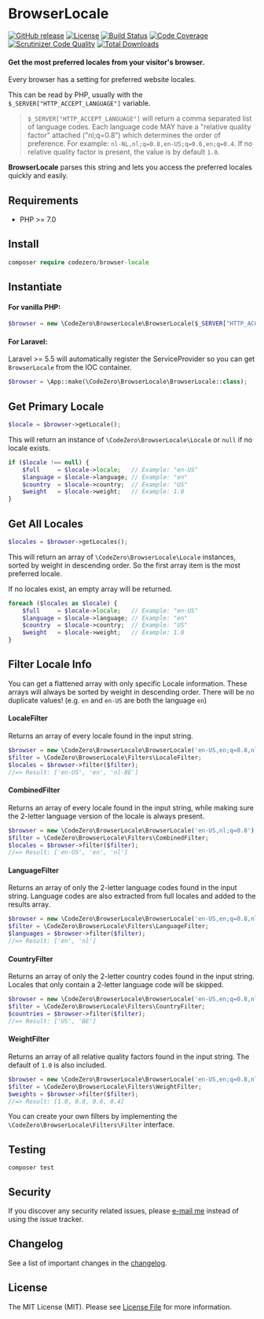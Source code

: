 # BrowserLocale

[![GitHub release](https://img.shields.io/github/release/codezero-be/browser-locale.svg)]()
[![License](https://img.shields.io/packagist/l/codezero/browser-locale.svg)]()
[![Build Status](https://scrutinizer-ci.com/g/codezero-be/browser-locale/badges/build.png?b=master)](https://scrutinizer-ci.com/g/codezero-be/browser-locale/build-status/master)
[![Code Coverage](https://scrutinizer-ci.com/g/codezero-be/browser-locale/badges/coverage.png?b=master)](https://scrutinizer-ci.com/g/codezero-be/browser-locale/?branch=master)
[![Scrutinizer Code Quality](https://scrutinizer-ci.com/g/codezero-be/browser-locale/badges/quality-score.png?b=master)](https://scrutinizer-ci.com/g/codezero-be/browser-locale/?branch=master)
[![Total Downloads](https://img.shields.io/packagist/dt/codezero/browser-locale.svg)](https://packagist.org/packages/codezero/browser-locale)

#### Get the most preferred locales from your visitor's browser.

Every browser has a setting for preferred website locales.

This can be read by PHP, usually with the `$_SERVER["HTTP_ACCEPT_LANGUAGE"]` variable.

> `$_SERVER["HTTP_ACCEPT_LANGUAGE"]` will return a comma separated list of language codes. Each language code MAY have a "relative quality factor" attached ("nl;q=0.8") which determines the order of preference. For example: `nl-NL,nl;q=0.8,en-US;q=0.6,en;q=0.4`. If no relative quality factor is present, the value is by default `1.0`.

**BrowserLocale** parses this string and lets you access the preferred locales quickly and easily.


##  Requirements

- PHP >= 7.0

## Install

```php
composer require codezero/browser-locale
```

## Instantiate

#### For vanilla PHP:

``` php
$browser = new \CodeZero\BrowserLocale\BrowserLocale($_SERVER["HTTP_ACCEPT_LANGUAGE"]);
```

#### For Laravel:

Laravel >= 5.5 will automatically register the ServiceProvider so you can get `BrowserLocale` from the IOC container.

```php
$browser = \App::make(\CodeZero\BrowserLocale\BrowserLocale::class);
```

## Get Primary Locale

``` php
$locale = $browser->getLocale();
```

This will return an instance of `\CodeZero\BrowserLocale\Locale` or `null` if no locale exists.

``` php
if ($locale !== null) {
    $full     = $locale->locale;   // Example: "en-US"
    $language = $locale->language; // Example: "en"
    $country  = $locale->country;  // Example: "US"
    $weight   = $locale->weight;   // Example: 1.0
}
```

## Get All Locales

```php
$locales = $browser->getLocales();
```

This will return an array of `\CodeZero\BrowserLocale\Locale` instances, sorted by weight in descending order. So the first array item is the most preferred locale.

If no locales exist, an empty array will be returned.

``` php
foreach ($locales as $locale) {
    $full     = $locale->locale;   // Example: "en-US"
    $language = $locale->language; // Example: "en"
    $country  = $locale->country;  // Example: "US"
    $weight   = $locale->weight;   // Example: 1.0  
}
```

## Filter Locale Info

You can get a flattened array with only specific Locale information. These arrays will always be sorted by weight in descending order. There will be no duplicate values! (e.g. `en` and `en-US` are both the language `en`)

#### LocaleFilter

Returns an array of every locale found in the input string.

``` php
$browser = new \CodeZero\BrowserLocale\BrowserLocale('en-US,en;q=0.8,nl-NL;q=0.6');
$filter = \CodeZero\BrowserLocale\Filters\LocaleFilter;
$locales = $browser->filter($filter);
//=> Result: ['en-US', 'en', 'nl-BE']
```

#### CombinedFilter

Returns an array of every locale found in the input string, while making sure the 2-letter language version of the locale is always present.

``` php
$browser = new \CodeZero\BrowserLocale\BrowserLocale('en-US,nl;q=0.8');
$filter = \CodeZero\BrowserLocale\Filters\CombinedFilter;
$locales = $browser->filter($filter);
//=> Result: ['en-US', 'en', 'nl']
```

#### LanguageFilter

Returns an array of only the 2-letter language codes found in the input string. Language codes are also extracted from full locales and added to the results array.

``` php
$browser = new \CodeZero\BrowserLocale\BrowserLocale('en-US,en;q=0.8,nl-NL;q=0.6');
$filter = \CodeZero\BrowserLocale\Filters\LanguageFilter;
$languages = $browser->filter($filter);
//=> Result: ['en', 'nl']
```

#### CountryFilter

Returns an array of only the 2-letter country codes found in the input string. Locales that only contain a 2-letter language code will be skipped.

``` php
$browser = new \CodeZero\BrowserLocale\BrowserLocale('en-US,en;q=0.8,nl-NL;q=0.6,nl;q=0.4');
$filter = \CodeZero\BrowserLocale\Filters\CountryFilter;
$countries = $browser->filter($filter);
//=> Result: ['US', 'BE']
```

#### WeightFilter

Returns an array of all relative quality factors found in the input string. The default of `1.0` is also included.

``` php
$browser = new \CodeZero\BrowserLocale\BrowserLocale('en-US,en;q=0.8,nl-NL;q=0.6,nl;q=0.4');
$filter = \CodeZero\BrowserLocale\Filters\WeightFilter;
$weights = $browser->filter($filter);
//=> Result: [1.0, 0.8, 0.6, 0.4]
```

You can create your own filters by implementing the `\CodeZero\BrowserLocale\Filters\Filter` interface.

## Testing

``` 
composer test
```

## Security

If you discover any security related issues, please [e-mail me](mailto:ivan@codezero.be) instead of using the issue tracker.

## Changelog

See a list of important changes in the [changelog](CHANGELOG.md).

## License

The MIT License (MIT). Please see [License File](LICENSE.md) for more information.
